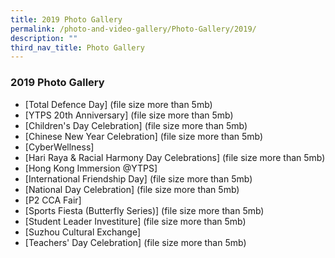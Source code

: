 ```yaml
---
title: 2019 Photo Gallery
permalink: /photo-and-video-gallery/Photo-Gallery/2019/
description: ""
third_nav_title: Photo Gallery
---
```

### 2019 Photo Gallery

* [Total Defence Day] (file size more than 5mb)
* [YTPS 20th Anniversary] (file size more than 5mb)
* [Children's Day Celebration] (file size more than 5mb)
* [Chinese New Year Celebration] (file size more than 5mb)
* [CyberWellness][](/files/cyberwellness.pdf)
* [Hari Raya & Racial Harmony Day Celebrations] (file size more than 5mb)
* [Hong Kong Immersion @YTPS][](/files/honkong%20immersion.pdf)
* [International Friendship Day] (file size more than 5mb)
* [National Day Celebration] (file size more than 5mb)
* [P2 CCA Fair][](/files/p2%20cca%20fair.pdf)
* [Sports Fiesta (Butterfly Series)] (file size more than 5mb)
* [Student Leader Investiture] (file size more than 5mb)
* [Suzhou Cultural Exchange][](/files/suzhou.pdf)
* [Teachers' Day Celebration] (file size more than 5mb)
